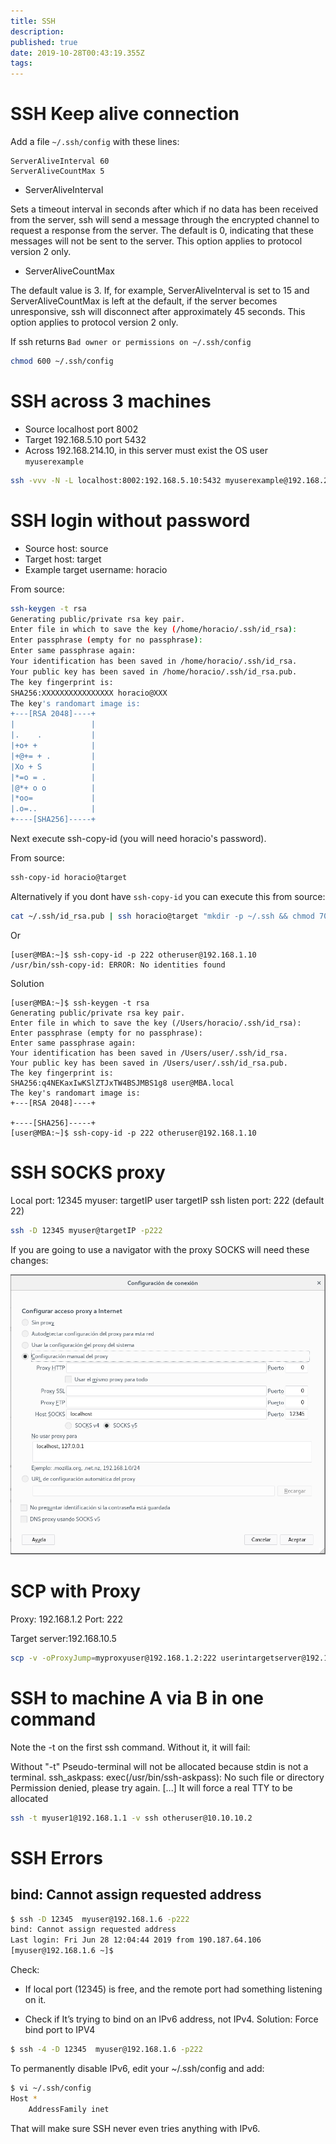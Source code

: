 ```yaml
---
title: SSH
description: 
published: true
date: 2019-10-28T00:43:19.355Z
tags: 
---
```


# SSH Keep alive connection

Add a file `~/.ssh/config` with these lines:


```text
ServerAliveInterval 60
ServerAliveCountMax 5
```


* ServerAliveInterval

Sets a timeout interval in seconds after which if no data has been received from the server, ssh will send a message through the encrypted channel to request a response from the server. The default is 0, indicating that these messages will not be sent to the server. This option applies to protocol version 2 only.

* ServerAliveCountMax

The default value is 3. If, for example, ServerAliveInterval is set to 15 and ServerAliveCountMax is left at the default, if the server becomes unresponsive, ssh will disconnect after approximately 45 seconds. This option applies to protocol version 2 only.

If ssh returns `Bad owner or permissions on ~/.ssh/config` 


```sh
chmod 600 ~/.ssh/config
```


# SSH across 3 machines
* Source localhost port 8002
* Target 192.168.5.10 port 5432
* Across 192.168.214.10, in this server must exist the OS user `myuserexample`

```sh
ssh -vvv -N -L localhost:8002:192.168.5.10:5432 myuserexample@192.168.214.10
```


# SSH login without password
* Source host: source
* Target host: target
* Example target username: horacio


From source:

```sh
ssh-keygen -t rsa
Generating public/private rsa key pair.
Enter file in which to save the key (/home/horacio/.ssh/id_rsa): 
Enter passphrase (empty for no passphrase): 
Enter same passphrase again: 
Your identification has been saved in /home/horacio/.ssh/id_rsa.
Your public key has been saved in /home/horacio/.ssh/id_rsa.pub.
The key fingerprint is:
SHA256:XXXXXXXXXXXXXXXX horacio@XXX
The key's randomart image is:
+---[RSA 2048]----+
|                 |
|.    .           |
|+o+ +            |
|+@+= + .         |
|Xo + S           |
|*=o = .          |
|@*+ o o          |
|*oo=             |
|.o=..            |
+----[SHA256]-----+
```

Next execute ssh-copy-id (you will need horacio's password).

From source:

```sh
ssh-copy-id horacio@target
```

Alternatively if you dont have `ssh-copy-id` you can execute this from source:

```sh
cat ~/.ssh/id_rsa.pub | ssh horacio@target "mkdir -p ~/.ssh && chmod 700 ~/.ssh && cat >>  ~/.ssh/authorized_keys && chmod 600 ~/.ssh/authorized_keys"
```

Or


```text
[user@MBA:~]$ ssh-copy-id -p 222 otheruser@192.168.1.10
/usr/bin/ssh-copy-id: ERROR: No identities found
```

Solution

```text
[user@MBA:~]$ ssh-keygen -t rsa
Generating public/private rsa key pair.
Enter file in which to save the key (/Users/horacio/.ssh/id_rsa):
Enter passphrase (empty for no passphrase):
Enter same passphrase again:
Your identification has been saved in /Users/user/.ssh/id_rsa.
Your public key has been saved in /Users/user/.ssh/id_rsa.pub.
The key fingerprint is:
SHA256:q4NEKaxIwKSlZTJxTW4BSJMBS1g8 user@MBA.local
The key's randomart image is:
+---[RSA 2048]----+

+----[SHA256]-----+
[user@MBA:~]$ ssh-copy-id -p 222 otheruser@192.168.1.10
```


# SSH SOCKS proxy

Local port: 12345
myuser: targetIP user
targetIP ssh listen port: 222 (default 22)


```sh
ssh -D 12345 myuser@targetIP -p222
```

If you are going to use a navigator with the proxy SOCKS will need these changes:

![Captura De Pantalla De 2019 01 14 13 46 38](/uploads/ssh/captura-de-pantalla-de-2019-01-14-13-46-38.png "Captura De Pantalla De 2019 01 14 13 46 38")



# SCP with Proxy 
Proxy: 192.168.1.2
Port: 222

Target server:192.168.10.5


```sh
scp -v -oProxyJump=myproxyuser@192.168.1.2:222 userintargetserver@192.168.10.5:/tmp/mydesiredfile.txt  ./
```

# SSH to machine A via B in one command

Note the -t on the first ssh command. Without it, it will fail:

Without "-t" Pseudo-terminal will not be allocated because stdin is not a terminal.
ssh_askpass: exec(/usr/bin/ssh-askpass): No such file or directory
Permission denied, please try again.
[...]
It will force a real TTY to be allocated


```sh
ssh -t myuser1@192.168.1.1 -v ssh otheruser@10.10.10.2
```




# SSH Errors
## bind: Cannot assign requested address                                                                                                                                                                                                         

```sh
$ ssh -D 12345  myuser@192.168.1.6 -p222
bind: Cannot assign requested address
Last login: Fri Jun 28 12:04:44 2019 from 190.187.64.106
[myuser@192.168.1.6 ~]$
```
Check:

* If local port (12345) is free, and the remote port had something listening on it.

* Check if It’s trying to bind on an IPv6 address, not IPv4. Solution: Force bind port to IPV4


```sh
$ ssh -4 -D 12345  myuser@192.168.1.6 -p222
```
To permanently disable IPv6, edit your ~/.ssh/config and add:


```sh
$ vi ~/.ssh/config
Host *
    AddressFamily inet

```
		
That will make sure SSH never even tries anything with IPv6.

